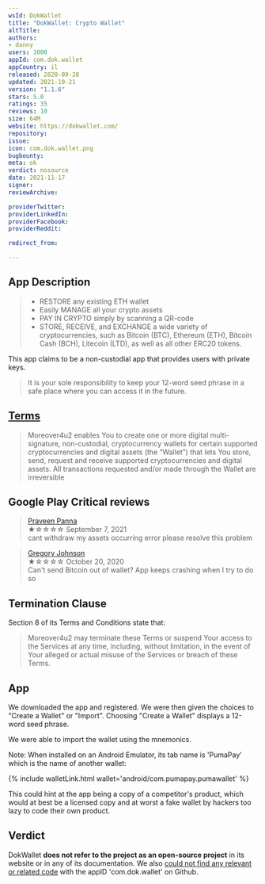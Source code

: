 ```yaml
---
wsId: DokWallet
title: "DokWallet: Crypto Wallet"
altTitle: 
authors:
- danny
users: 1000
appId: com.dok.wallet
appCountry: il
released: 2020-09-28
updated: 2021-10-21
version: "1.1.6"
stars: 5.0
ratings: 35
reviews: 10
size: 64M
website: https://dokwallet.com/
repository: 
issue: 
icon: com.dok.wallet.png
bugbounty: 
meta: ok
verdict: nosource
date: 2021-11-17
signer: 
reviewArchive:

providerTwitter: 
providerLinkedIn: 
providerFacebook: 
providerReddit: 

redirect_from:

---
```


## App Description

> - RESTORE any existing ETH wallet
> - Easily MANAGE all your crypto assets
> - PAY IN CRYPTO simply by scanning a QR-code
> - STORE, RECEIVE, and EXCHANGE a wide variety of cryptocurrencies, such as Bitcoin (BTC), Ethereum (ETH), Bitcoin Cash (BCH), Litecoin (LTD), as well as all other ERC20 tokens.

This app claims to be a non-custodial app that provides users with private keys.

> It is your sole responsibility to keep your 12-word seed phrase in a safe place where you can access it in the future.

## [Terms](https://dokwallet.com/terms.html)

> Moreover4u2 enables You to create one or more digital multi-signature, non-custodial, cryptocurrency wallets for certain supported cryptocurrencies and digital assets (the “Wallet”) that lets You store, send, request and receive supported cryptocurrencies and digital assets. All transactions requested and/or made through the Wallet are irreversible

## Google Play Critical reviews

> [Praveen Panna](https://play.google.com/store/apps/details?id=com.dok.wallet&reviewId=gp%3AAOqpTOFkw6nvFkYV9vsQcoF9sG9bcd9EXYG1S7vZwF34CxBIBuOApFxTZLVL1Q4zMp-HQ7HuEQ7F42CGruq1g0g)<br>
  ★☆☆☆☆ September 7, 2021 <br>
       cant withdraw my assets occurring error please resolve this problem

> [Gregory Johnson](https://play.google.com/store/apps/details?id=com.dok.wallet&reviewId=gp%3AAOqpTOHtnorwBtnmT1hoqjUHdFpEwIMHnGqOJ1vHbYynbiIr1kExzPAu-lvnsEJTTYJeVDm40GOLG9CzolLaAig)<br>
  ★☆☆☆☆ October 20, 2020 <br>
       Can't send Bitcoin out of wallet? App keeps crashing when I try to do so

## Termination Clause 

Section 8 of its Terms and Conditions state that:

> Moreover4u2 may terminate these Terms or suspend Your access to the Services at any time, including, without limitation, in the event of Your alleged or actual misuse of the Services or breach of these Terms.

## App

We downloaded the app and registered. We were then given the choices to "Create a Wallet" or "Import". Choosing "Create a Wallet" displays a 12-word seed phrase. 

We were able to import the wallet using the mnemonics.

Note: When installed on an Android Emulator, its tab name is 'PumaPay' which is the name of another wallet:

{% include walletLink.html wallet='android/com.pumapay.pumawallet' %}

This could hint at the app being a copy of a competitor's product, which would at best be a licensed copy and at worst a fake wallet by hackers too lazy to code their own product.

## Verdict

DokWallet **does not refer to the project as an open-source project** in its website or in any of its documentation. We also [could not find any relevant or related code](https://github.com/search?p=1&q=com.dok.wallet&type=Code) with the appID 'com.dok.wallet' on Github. 



